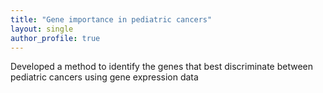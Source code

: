 ```yaml
---
title: "Gene importance in pediatric cancers"
layout: single
author_profile: true
---
```


Developed a method to identify the genes that best discriminate between pediatric cancers using gene expression data
